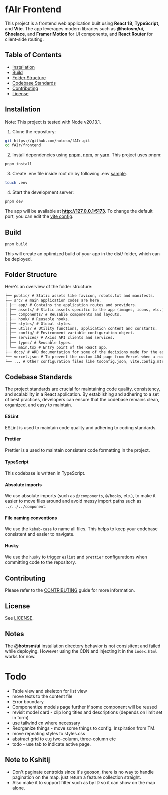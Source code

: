 # fAIr Frontend

This project is a frontend web application built using **React 18**, **TypeScript**, and **Vite**. The app leverages modern libraries such as **@hotosm/ui**, **Shoelace**, and **Framer Motion** for UI components, and **React Router** for client-side routing.

## Table of Contents

- [Installation](#installation)
- [Build](#build)
- [Folder Structure](#folder-structure)
- [Codebase Standards](#codebase-standards)
- [Contributing](#contributing)
- [License](#license)

## Installation

Note: This project is tested with Node v20.13.1.

1. Clone the repository:

```bash
git https://github.com/hotosm/fAIr.git
cd fAIr/frontend
```

2. Install dependencies using [pnpm](https://pnpm.io/), [npm](https://www.npmjs.com/), or [yarn](https://yarnpkg.com/). This project uses pnpm:

```bash
pnpm install
```

3. Create .env file inside root dir by following .env [sample](./.env.sample).

```bash
touch .env
```

4. Start the development server:

```bash
pnpm dev
```

The app will be available at **http://127.0.0.1:5173**. To change the default port, you can edit the [vite config](./vite.config.mts).

## Build

```bash
pnpm build
```

This will create an optimized build of your app in the dist/ folder, which can be deployed.

## Folder Structure

Here's an overview of the folder structure:

```markdown
├── public/ # Static assets like favicon, robots.txt and manifests.
├── src/ # main application codes are here.
│ ├── app/ # Contains the application routes and providers.
│ ├── assets/ # Static assets specific to the app (images, icons, etc.).
│ ├── components/ # Reusable components and layouts.
│ ├── hook/ # Reusable hooks.
│ ├── styles/ # Global styles.
│ ├── utils/ # Utility functions, application content and constants.
│ ├── config/ # Environment variable configuration object.
│ ├── services/ # Axios API clients and services.
│ ├── types/ # Reusable types.
│ └── main.tsx # Entry point of the React app.
├── docs/ # ARD documentation for some of the decisions made for the app.
└── vercel.json # To prevent the custom 404 page from Vercel when a route is visited. (This is just for the demo site deployed on Vercel.)
└── ... # Other configuration files like tsconfig.json, vite.config.mts etc.
```

## Codebase Standards

The project standards are crucial for maintaining code quality, consistency, and scalability in a React application. By establishing and adhering to a set of best practices, developers can ensure that the codebase remains clean, organized, and easy to maintain.

#### ESLint

ESLint is used to maintain code quality and adhering to coding standards.

#### Prettier

Prettier is a used to maintain consistent code formatting in the project.

#### TypeScript

This codebase is written in TypeScript.

#### Absolute imports

We use absolute imports (such as `@/components`, `@/hooks`, etc.), to make it easier to move files around and avoid messy import paths such as `../../../component`.

#### File naming conventions

We use the `kebab-case` to name all files. This helps to keep your codebase consistent and easier to navigate.

#### Husky

We use the `husky` to trigger `eslint` and `prettier` configurations when committing code to the repository.


## Contributing

Please refer to the [CONTRIBUTING](../CONTRIBUTING.md) guide for more information.

## License

See [LICENSE](../LICENSE).

## Notes

The **@hotosm/ui** installation directory behavior is not consisitent and failed while deploying. However using the CDN and injecting it in the `index.html` works for now.


# Todo
- Table view and skeleton for list view
- move texts to the content file
- Error boundary
- Componentize models page further if some component will be reused
- revisit model card - clip long titles and descriptions (depends on limit set in form)
- use tailwind cn where necessary
- Reorganize things - move some things to config.  Inspiration from TM.
- move repeating styles to styles.css
- abstract grid to e.g two-column, three-column etc
- todo - use tab to indicate active page.

## Note to Kshitij
- Don't paginate centroids since it's geoson, there is no way to handle pagination on the map.
 just return a feature collection straight.
 - Also make it to support filter such as by ID so it can show on the map alone.